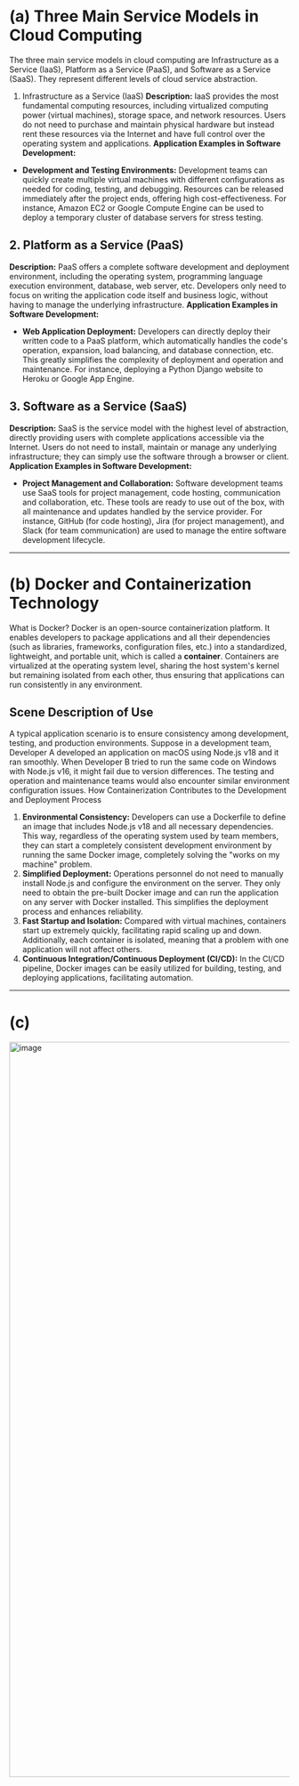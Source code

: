 # (a) Three Main Service Models in Cloud Computing 
The three main service models in cloud computing are Infrastructure as a Service (IaaS), Platform as a Service (PaaS), and Software as a Service (SaaS). They represent different levels of cloud service abstraction. 
1. Infrastructure as a Service (IaaS) 
**Description:** IaaS provides the most fundamental computing resources, including virtualized computing power (virtual machines), storage space, and network resources. Users do not need to purchase and maintain physical hardware but instead rent these resources via the Internet and have full control over the operating system and applications. 
**Application Examples in Software Development:**
- **Development and Testing Environments:** Development teams can quickly create multiple virtual machines with different configurations as needed for coding, testing, and debugging. Resources can be released immediately after the project ends, offering high cost-effectiveness. For instance, Amazon EC2 or Google Compute Engine can be used to deploy a temporary cluster of database servers for stress testing. 
## 2. Platform as a Service (PaaS) 
**Description:** PaaS offers a complete software development and deployment environment, including the operating system, programming language execution environment, database, web server, etc. Developers only need to focus on writing the application code itself and business logic, without having to manage the underlying infrastructure. 
**Application Examples in Software Development:**
- **Web Application Deployment:** Developers can directly deploy their written code to a PaaS platform, which automatically handles the code's operation, expansion, load balancing, and database connection, etc. This greatly simplifies the complexity of deployment and operation and maintenance. For instance, deploying a Python Django website to Heroku or Google App Engine. 
## 3. Software as a Service (SaaS) 
**Description:** SaaS is the service model with the highest level of abstraction, directly providing users with complete applications accessible via the Internet. Users do not need to install, maintain or manage any underlying infrastructure; they can simply use the software through a browser or client. 
**Application Examples in Software Development:**
- **Project Management and Collaboration:** Software development teams use SaaS tools for project management, code hosting, communication and collaboration, etc. These tools are ready to use out of the box, with all maintenance and updates handled by the service provider. For instance, GitHub (for code hosting), Jira (for project management), and Slack (for team communication) are used to manage the entire software development lifecycle. 
---

# (b) Docker and Containerization Technology 
What is Docker? 
Docker is an open-source containerization platform. It enables developers to package applications and all their dependencies (such as libraries, frameworks, configuration files, etc.) into a standardized, lightweight, and portable unit, which is called a **container**. Containers are virtualized at the operating system level, sharing the host system's kernel but remaining isolated from each other, thus ensuring that applications can run consistently in any environment. 
## Scene Description of Use 
A typical application scenario is to ensure consistency among development, testing, and production environments. 
Suppose in a development team, Developer A developed an application on macOS using Node.js v18 and it ran smoothly. When Developer B tried to run the same code on Windows with Node.js v16, it might fail due to version differences. The testing and operation and maintenance teams would also encounter similar environment configuration issues. 
How Containerization Contributes to the Development and Deployment Process 
1. **Environmental Consistency:** Developers can use a Dockerfile to define an image that includes Node.js v18 and all necessary dependencies. This way, regardless of the operating system used by team members, they can start a completely consistent development environment by running the same Docker image, completely solving the "works on my machine" problem. 
2. **Simplified Deployment:** Operations personnel do not need to manually install Node.js and configure the environment on the server. They only need to obtain the pre-built Docker image and can run the application on any server with Docker installed. This simplifies the deployment process and enhances reliability. 
3. **Fast Startup and Isolation:** Compared with virtual machines, containers start up extremely quickly, facilitating rapid scaling up and down. Additionally, each container is isolated, meaning that a problem with one application will not affect others. 
4. **Continuous Integration/Continuous Deployment (CI/CD):** In the CI/CD pipeline, Docker images can be easily utilized for building, testing, and deploying applications, facilitating automation.
---

# (c)
<img width="2560" height="1322" alt="image" src="https://github.com/user-attachments/assets/8e608dbb-409c-4c24-8b35-070692d53a47" />


